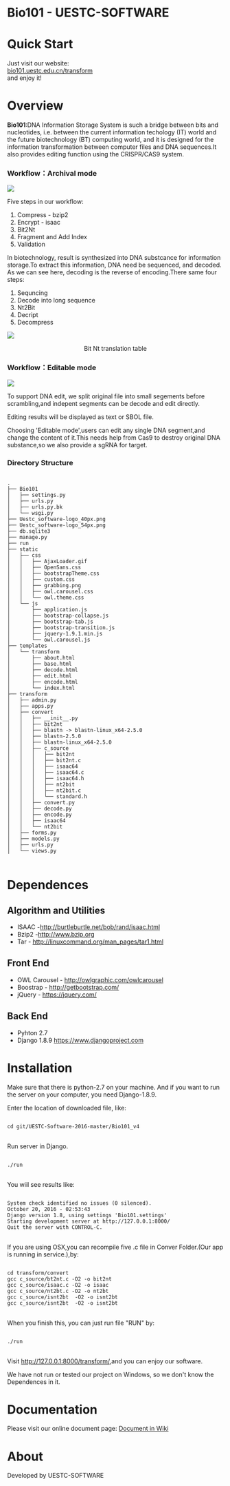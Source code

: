 # Bio101 - UESTC-SOFTWARE

<h1>Quick Start</h1>
<p>Just visit our website:<br>
<a href="http://bio101.uestc.edu.cn/transform/">bio101.uestc.edu.cn/transform</a><br>
and enjoy it!
<p>

<h1>Overview</h1>
<p> <strong>Bio101</strong>:DNA Information Storage System is such a bridge between bits and nucleotides, i.e. between the current information techology (IT) world and the future biotechnology (BT) computing world, and it is designed for the information transformation between computer files and DNA sequences.It also provides editing function using the CRISPR/CAS9 system.</p>
<h3>Workflow：Archival mode </h3>

<img src="http://bio101.uestc.edu.cn/static/images/about_5.png" >
<p>Five steps in our workflow:
<ol>
<li>Compress - bzip2</li>
<li>Encrypt - isaac</li>
<li>Bit2Nt </li>
<li>Fragment and Add Index</li>
<li>Validation</li>
</ol>
<p>
In biotechnology, result is synthesized into DNA substcance for information storage.To extract this information, DNA need be sequenced, and decoded.
As we can see here, decoding is the reverse of encoding.There same four steps:
</p>
<ol>
<li>Sequncing</li>
<li>Decode into long sequence</li>
<li>Nt2Bit</li>
<li>Decript</li>
<li>Decompress</li>
</ol>
<img src="http://2016.igem.org/wiki/images/9/96/Uestc_software-modeling_table2.png" >
<p style="fontsize:small;text-align:center;">Bit Nt translation table</p>
</p>
<h3>Workflow：Editable mode</h3>
<img src="http://2016.igem.org/wiki/images/2/27/Uestc_software-011.jpg">
<p>To support DNA edit, we split original file into small segements before scrambling,and indepent segments can be decode and edit directly.</p>
<p>Editing results will be displayed as text or SBOL file.</p>

<p>Choosing 'Editable mode',users can edit any single DNA segment,and change the content of it.This needs help from Cas9 to destroy original DNA substance,so we also provide  a sgRNA for target.</p>

<h3>Directory Structure</h3>
<pre>
<code>
.
├── Bio101
│   ├── settings.py
│   ├── urls.py
│   ├── urls.py.bk
│   └── wsgi.py
├── Uestc_software-logo_40px.png
├── Uestc_software-logo_54px.png
├── db.sqlite3
├── manage.py
├── run
├── static
│   ├── css
│   │   ├── AjaxLoader.gif
│   │   ├── OpenSans.css
│   │   ├── bootstrapTheme.css
│   │   ├── custom.css
│   │   ├── grabbing.png
│   │   ├── owl.carousel.css
│   │   └── owl.theme.css
│   └── js
│       ├── application.js
│       ├── bootstrap-collapse.js
│       ├── bootstrap-tab.js
│       ├── bootstrap-transition.js
│       ├── jquery-1.9.1.min.js
│       └── owl.carousel.js
├── templates
│   └── transform
│       ├── about.html
│       ├── base.html
│       ├── decode.html
│       ├── edit.html
│       ├── encode.html
│       └── index.html
├── transform
│   ├── admin.py
│   ├── apps.py
│   ├── convert
│   │   ├── __init__.py
│   │   ├── bit2nt
│   │   ├── blastn -> blastn-linux_x64-2.5.0
│   │   ├── blastn-2.5.0
│   │   ├── blastn-linux_x64-2.5.0
│   │   ├── c_source
│   │   │   ├── bit2nt
│   │   │   ├── bit2nt.c
│   │   │   ├── isaac64
│   │   │   ├── isaac64.c
│   │   │   ├── isaac64.h
│   │   │   ├── nt2bit
│   │   │   ├── nt2bit.c
│   │   │   └── standard.h
│   │   ├── convert.py
│   │   ├── decode.py
│   │   ├── encode.py
│   │   ├── isaac64
│   │   └── nt2bit
│   ├── forms.py
│   ├── models.py
│   ├── urls.py
│   └── views.py
</code>
</pre>
<h1>Dependences</h1>
<h2>Algorithm and Utilities</h2>
<ul>
<li>ISAAC -<a href="http://burtleburtle.net/bob/rand/isaac.html">http://burtleburtle.net/bob/rand/isaac.html</a></li>
<li>Bzip2 -<a href="http://www.bzip.org">http://www.bzip.org</a></li>
<li>Tar - <a href="http://linuxcommand.org/man_pages/tar1.html">http://linuxcommand.org/man_pages/tar1.html</a></li>
</ul>

<h2>Front End</h2>
<ul>
<li>OWL Carousel - <a href="http://owlgraphic.com/owlcarousel">http://owlgraphic.com/owlcarousel</a></li>
<li>Boostrap - <a href="http://getbootstrap.com/">http://getbootstrap.com/</a></li>
<li>jQuery - <a href="https://jquery.com/">https://jquery.com/</a></li>
</ul>

<h2>Back End</h2>
<ul>
<li>Pyhton 2.7</li>
<li>Django 1.8.9 <a href="https://www.djangoproject.com">https://www.djangoproject.com</a></li>
</ul>
<h1>Installation</h1>
Make sure that there is python-2.7 on your machine.
And if you want to run the server on your computer, you need Django-1.8.9.


Enter the location of downloaded file, like:
<pre>
<code>
cd git/UESTC-Software-2016-master/Bio101_v4
</code>
</pre>
Run server in Django.
<pre>
<code>
./run
</code>
</pre>

You wiil see results like:
<pre>
<code>
System check identified no issues (0 silenced).
October 20, 2016 - 02:53:43
Django version 1.8, using settings 'Bio101.settings'
Starting development server at http://127.0.0.1:8000/
Quit the server with CONTROL-C.
</code>
</pre>
<p>If you are using OSX,you can recompile five .c file in Conver Folder.(Our app is running in service.),by:
<pre>
<code>
cd transform/convert
gcc c_source/bt2nt.c -O2 -o bit2nt
gcc c_source/isaac.c -O2 -o isaac
gcc c_source/nt2bt.c -O2 -o nt2bt
gcc c_source/isnt2bt  -O2 -o isnt2bt
gcc c_source/isnt2bt  -O2 -o isnt2bt
</code>
</pre>
When you finish this, you can just run  file "RUN" by:</p>
<pre>
<code>
./run
</code>
</pre>
   <p> Visit <a href="http://127.0.0.1:8000/transform/">http://127.0.0.1:8000/transform/</a>,and you can enjoy our software.</p>
   <P>We have not run or tested our project on Windows, so we don't know the Dependences in it. </P>
<h1> Documentation</h1> 
<p>Please visit our online document page: <a href="http://2016.igem.org/Team:UESTC-software/Document" target="_blank">Document in Wiki</a>
<h1>About</h1>
<p>Developed by UESTC-SOFTWARE</p>

